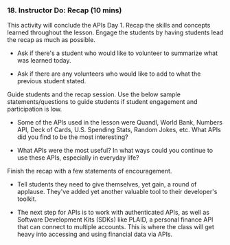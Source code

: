 ### 18. Instructor Do: Recap (10 mins)

This activity will conclude the APIs Day 1. Recap the skills and concepts learned throughout the lesson. Engage the students by having students lead the recap as much as possible.

* Ask if there's a student who would like to volunteer to summarize what was learned today.

* Ask if there are any volunteers who would like to add to what the previous student stated.

Guide students and the recap session. Use the below sample statements/questions to guide students if student engagement and participation is low.

* Some of the APIs used in the lesson were Quandl, World Bank, Numbers API, Deck of Cards, U.S. Spending Stats, Random Jokes, etc. What APIs did you find to be the most interesting?

* What APIs were the most useful? In what ways could you continue to use these APIs, especially in everyday life?

Finish the recap with a few statements of encouragement.

* Tell students they need to give themselves, yet gain, a round of applause. They've added yet another valuable tool to their developer's toolkit.

* The next step for APIs is to work with authenticated APIs, as well as Software Development Kits (SDKs) like PLAID, a personal finance API that can connect to multiple accounts. This is where the class will get heavy into accessing and using financial data via APIs.
